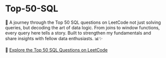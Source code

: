 # Top-50-SQL

🧠 A journey through the Top 50 SQL questions on LeetCode  not just solving queries, but decoding the art of data logic. From joins to window functions, every query here tells a story. Built to strengthen my fundamentals and share insights with fellow data enthusiasts. 📊✨

🔗 [Explore the Top 50 SQL Questions on LeetCode](https://leetcode.com/studyplan/top-sql-50/)
